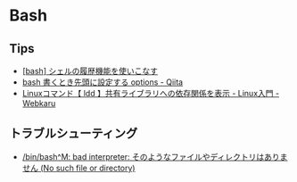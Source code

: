 # Bash

## Tips
- [[bash] シェルの履歴機能を使いこなす](https://mseeeen.msen.jp/bash-history-expansion/)
- [bash 書くとき先頭に設定する options - Qiita](https://qiita.com/wshino/items/6fdd355f270946117eac)
- [Linuxコマンド【 ldd 】共有ライブラリへの依存関係を表示 - Linux入門 - Webkaru](https://webkaru.net/linux/ldd-command/)

## トラブルシューティング
- [/bin/bash^M: bad interpreter: そのようなファイルやディレクトリはありません (No such file or directory)](http://totech.hateblo.jp/entry/2014/03/19/174129)
